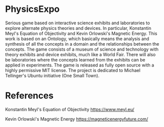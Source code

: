 # PhysicsExpo
Serious game based on interactive science exhibits and laboratories to explore alternate physics theories and devices. In particular, Konstantin Meyl's Equation of Objectivity and Kevin Orlowski's Magnetic Energy. This work is based on an Ontology, which basically means the analysis and synthesis of all the concepts in a domain and the relationships between the concepts. The game consists of a museum of science and technology with theory exhibits and device exhibits, much like a World Fair. There will also be laboratories where the concepts learned from the exhibits can be applied in experiments. The game is released as fully open source with a highly permissive MIT license. The project is dedicated to Michael Tellinger's Ubuntu initiative (One Small Town).

# References
Konstantin Meyl's Equation of Objectivity
https://www.meyl.eu/

Kevin Orlowski's Magnetic Energy
https://magneticenergyfuture.com/
